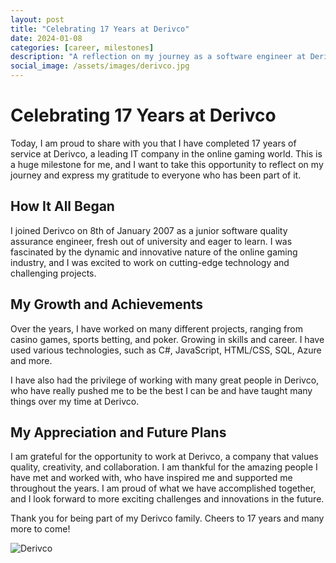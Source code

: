 ```yaml
---
layout: post
title: "Celebrating 17 Years at Derivco"
date: 2024-01-08
categories: [career, milestones]
description: "A reflection on my journey as a software engineer at Derivco, a leading IT company in the online gaming world."
social_image: /assets/images/derivco.jpg
---
```


# Celebrating 17 Years at Derivco

Today, I am proud to share with you that I have completed 17 years of service at Derivco, a leading IT company in the online gaming world. This is a huge milestone for me, and I want to take this opportunity to reflect on my journey and express my gratitude to everyone who has been part of it.

## How It All Began

I joined Derivco on 8th of January 2007 as a junior software quality assurance engineer, fresh out of university and eager to learn. I was fascinated by the dynamic and innovative nature of the online gaming industry, and I was excited to work on cutting-edge technology and challenging projects.

## My Growth and Achievements

Over the years, I have worked on many different projects, ranging from casino games, sports betting, and poker. Growing in skills and career. I have used various technologies, such as C#, JavaScript, HTML/CSS, SQL, Azure and more.

I have also had the privilege of working with many great people in Derivco, who have really pushed me to be the best I can be and have taught many things over my time at Derivco. 

## My Appreciation and Future Plans

I am grateful for the opportunity to work at Derivco, a company that values quality, creativity, and collaboration. I am thankful for the amazing people I have met and worked with, who have inspired me and supported me throughout the years. I am proud of what we have accomplished together, and I look forward to more exciting challenges and innovations in the future.

Thank you for being part of my Derivco family. Cheers to 17 years and many more to come!


![Derivco](https://andrewbevan.me/assets/images/derivco.jpg "Derivco")

